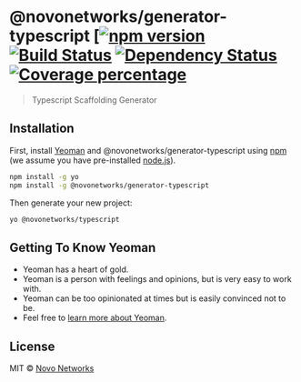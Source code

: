 # @novonetworks/generator-typescript [[![npm version](https://badge.fury.io/js/%40novonetworks%2Fgenerator-typescript.svg)](https://badge.fury.io/js/%40novonetworks%2Fgenerator-typescript) [![Build Status][travis-image]][travis-url] [![Dependency Status][daviddm-image]][daviddm-url] [![Coverage percentage][coveralls-image]][coveralls-url]
> Typescript Scaffolding Generator

## Installation

First, install [Yeoman](http://yeoman.io) and @novonetworks/generator-typescript using [npm](https://www.npmjs.com/) (we assume you have pre-installed [node.js](https://nodejs.org/)).

```bash
npm install -g yo
npm install -g @novonetworks/generator-typescript
```

Then generate your new project:

```bash
yo @novonetworks/typescript
```

## Getting To Know Yeoman

 * Yeoman has a heart of gold.
 * Yeoman is a person with feelings and opinions, but is very easy to work with.
 * Yeoman can be too opinionated at times but is easily convinced not to be.
 * Feel free to [learn more about Yeoman](http://yeoman.io/).

## License

MIT © [Novo Networks](http://www.novonetworks.com/)


[npm-image]: https://badge.fury.io/js/@novonetworks/generator-typescript.svg
[npm-url]: https://npmjs.org/package/@novonetworks/generator-typescript
[travis-image]: https://travis-ci.org/wickedev/@novonetworks/generator-typescript.svg?branch=master
[travis-url]: https://travis-ci.org/wickedev/@novonetworks/generator-typescript
[daviddm-image]: https://david-dm.org/wickedev/@novonetworks/generator-typescript.svg?theme=shields.io
[daviddm-url]: https://david-dm.org/wickedev/@novonetworks/generator-typescript
[coveralls-image]: https://coveralls.io/repos/wickedev/@novonetworks/generator-typescript/badge.svg
[coveralls-url]: https://coveralls.io/r/wickedev/@novonetworks/generator-typescript
